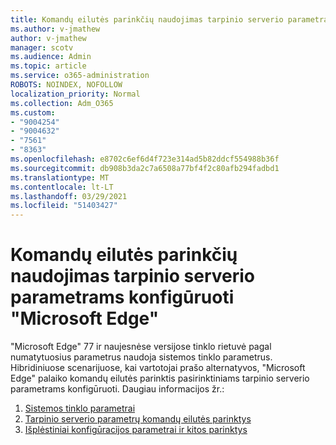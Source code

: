 ```yaml
---
title: Komandų eilutės parinkčių naudojimas tarpinio serverio parametrams konfigūruoti "Microsoft Edge"
ms.author: v-jmathew
author: v-jmathew
manager: scotv
ms.audience: Admin
ms.topic: article
ms.service: o365-administration
ROBOTS: NOINDEX, NOFOLLOW
localization_priority: Normal
ms.collection: Adm_O365
ms.custom:
- "9004254"
- "9004632"
- "7561"
- "8363"
ms.openlocfilehash: e8702c6ef6d4f723e314ad5b82ddcf554988b36f
ms.sourcegitcommit: db908b3da2c7a6508a77bf4f2c80afb294fadbd1
ms.translationtype: MT
ms.contentlocale: lt-LT
ms.lasthandoff: 03/29/2021
ms.locfileid: "51403427"
---
```

# <a name="use-command-line-options-to-configure-proxy-settings-in-microsoft-edge"></a>Komandų eilutės parinkčių naudojimas tarpinio serverio parametrams konfigūruoti "Microsoft Edge"

"Microsoft Edge" 77 ir naujesnėse versijose tinklo rietuvė pagal numatytuosius parametrus naudoja sistemos tinklo parametrus. Hibridiniuose scenarijuose, kai vartotojai prašo alternatyvos, "Microsoft Edge" palaiko komandų eilutės parinktis pasirinktiniams tarpinio serverio parametrams konfigūruoti. Daugiau informacijos žr.:

1. [Sistemos tinklo parametrai](https://go.microsoft.com/fwlink/?linkid=2133962)
2. [Tarpinio serverio parametrų komandų eilutės parinktys](https://go.microsoft.com/fwlink/?linkid=2134292)
3. [Išplėstiniai konfigūracijos parametrai ir kitos parinktys](https://go.microsoft.com/fwlink/?linkid=2134293)
